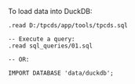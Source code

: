 
To load data into DuckDB:

```
.read D:/tpcds/app/tools/tpcds.sql
 
-- Execute a query:
.read sql_queries/01.sql

-- OR:

IMPORT DATABASE 'data/duckdb';
```
